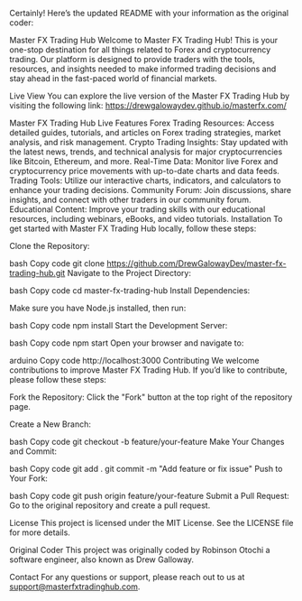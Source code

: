 
Certainly! Here’s the updated README with your information as the original coder:

Master FX Trading Hub
Welcome to Master FX Trading Hub! This is your one-stop destination for all things related to Forex and cryptocurrency trading. Our platform is designed to provide traders with the tools, resources, and insights needed to make informed trading decisions and stay ahead in the fast-paced world of financial markets.

Live View
You can explore the live version of the Master FX Trading Hub by visiting the following link: https://drewgalowaydev.github.io/masterfx.com/

Master FX Trading Hub Live
Features
Forex Trading Resources: Access detailed guides, tutorials, and articles on Forex trading strategies, market analysis, and risk management.
Crypto Trading Insights: Stay updated with the latest news, trends, and technical analysis for major cryptocurrencies like Bitcoin, Ethereum, and more.
Real-Time Data: Monitor live Forex and cryptocurrency price movements with up-to-date charts and data feeds.
Trading Tools: Utilize our interactive charts, indicators, and calculators to enhance your trading decisions.
Community Forum: Join discussions, share insights, and connect with other traders in our community forum.
Educational Content: Improve your trading skills with our educational resources, including webinars, eBooks, and video tutorials.
Installation
To get started with Master FX Trading Hub locally, follow these steps:

Clone the Repository:

bash
Copy code
git clone https://github.com/DrewGalowayDev/master-fx-trading-hub.git
Navigate to the Project Directory:

bash
Copy code
cd master-fx-trading-hub
Install Dependencies:

Make sure you have Node.js installed, then run:

bash
Copy code
npm install
Start the Development Server:

bash
Copy code
npm start
Open your browser and navigate to:

arduino
Copy code
http://localhost:3000
Contributing
We welcome contributions to improve Master FX Trading Hub. If you’d like to contribute, please follow these steps:

Fork the Repository: Click the "Fork" button at the top right of the repository page.

Create a New Branch:

bash
Copy code
git checkout -b feature/your-feature
Make Your Changes and Commit:

bash
Copy code
git add .
git commit -m "Add feature or fix issue"
Push to Your Fork:

bash
Copy code
git push origin feature/your-feature
Submit a Pull Request: Go to the original repository and create a pull request.

License
This project is licensed under the MIT License. See the LICENSE file for more details.

Original Coder
This project was originally coded by Robinson Otochi a software engineer, also known as Drew Galloway.

Contact
For any questions or support, please reach out to us at support@masterfxtradinghub.com.

